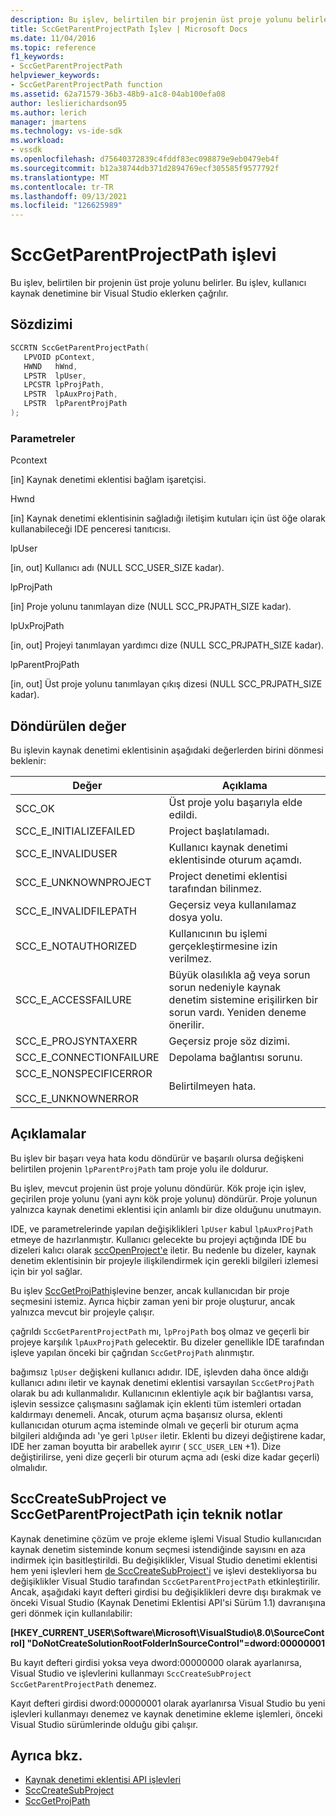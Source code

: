 ```yaml
---
description: Bu işlev, belirtilen bir projenin üst proje yolunu belirler.
title: SccGetParentProjectPath İşlev | Microsoft Docs
ms.date: 11/04/2016
ms.topic: reference
f1_keywords:
- SccGetParentProjectPath
helpviewer_keywords:
- SccGetParentProjectPath function
ms.assetid: 62a71579-36b3-48b9-a1c8-04ab100efa08
author: leslierichardson95
ms.author: lerich
manager: jmartens
ms.technology: vs-ide-sdk
ms.workload:
- vssdk
ms.openlocfilehash: d75640372839c4fddf83ec098879e9eb0479eb4f
ms.sourcegitcommit: b12a38744db371d2894769ecf305585f9577792f
ms.translationtype: MT
ms.contentlocale: tr-TR
ms.lasthandoff: 09/13/2021
ms.locfileid: "126625989"
---
```

# <a name="sccgetparentprojectpath-function"></a>SccGetParentProjectPath işlevi
Bu işlev, belirtilen bir projenin üst proje yolunu belirler. Bu işlev, kullanıcı kaynak denetimine bir Visual Studio eklerken çağrılır.

## <a name="syntax"></a>Sözdizimi

```cpp
SCCRTN SccGetParentProjectPath(
   LPVOID pContext,
   HWND   hWnd,
   LPSTR  lpUser,
   LPCSTR lpProjPath,
   LPSTR  lpAuxProjPath,
   LPSTR  lpParentProjPath
);
```

### <a name="parameters"></a>Parametreler
 Pcontext

[in] Kaynak denetimi eklentisi bağlam işaretçisi.

 Hwnd

[in] Kaynak denetimi eklentisinin sağladığı iletişim kutuları için üst öğe olarak kullanabileceği IDE penceresi tanıtıcısı.

 lpUser

[in, out] Kullanıcı adı (NULL SCC_USER_SIZE kadar).

 lpProjPath

[in] Proje yolunu tanımlayan dize (NULL SCC_PRJPATH_SIZE kadar).

 lpUxProjPath

[in, out] Projeyi tanımlayan yardımcı dize (NULL SCC_PRJPATH_SIZE kadar).

 lpParentProjPath

[in, out] Üst proje yolunu tanımlayan çıkış dizesi (NULL SCC_PRJPATH_SIZE kadar).

## <a name="return-value"></a>Döndürülen değer
 Bu işlevin kaynak denetimi eklentisinin aşağıdaki değerlerden birini dönmesi beklenir:

|Değer|Açıklama|
|-----------|-----------------|
|SCC_OK|Üst proje yolu başarıyla elde edildi.|
|SCC_E_INITIALIZEFAILED|Project başlatılamadı.|
|SCC_E_INVALIDUSER|Kullanıcı kaynak denetimi eklentisinde oturum açamdı.|
|SCC_E_UNKNOWNPROJECT|Project denetimi eklentisi tarafından bilinmez.|
|SCC_E_INVALIDFILEPATH|Geçersiz veya kullanılamaz dosya yolu.|
|SCC_E_NOTAUTHORIZED|Kullanıcının bu işlemi gerçekleştirmesine izin verilmez.|
|SCC_E_ACCESSFAILURE|Büyük olasılıkla ağ veya sorun sorun nedeniyle kaynak denetim sistemine erişilirken bir sorun vardı. Yeniden deneme önerilir.|
|SCC_E_PROJSYNTAXERR|Geçersiz proje söz dizimi.|
|SCC_E_CONNECTIONFAILURE|Depolama bağlantısı sorunu.|
|SCC_E_NONSPECIFICERROR<br /><br /> SCC_E_UNKNOWNERROR|Belirtilmeyen hata.|

## <a name="remarks"></a>Açıklamalar
 Bu işlev bir başarı veya hata kodu döndürür ve başarılı olursa değişkeni belirtilen projenin `lpParentProjPath` tam proje yolu ile doldurur.

 Bu işlev, mevcut projenin üst proje yolunu döndürür. Kök proje için işlev, geçirilen proje yolunu (yani aynı kök proje yolunu) döndürür. Proje yolunun yalnızca kaynak denetimi eklentisi için anlamlı bir dize olduğunu unutmayın.

 IDE, ve parametrelerinde yapılan değişiklikleri `lpUser` kabul `lpAuxProjPath` etmeye de hazırlanmıştır. Kullanıcı gelecekte bu projeyi açtığında IDE bu dizeleri kalıcı olarak [sccOpenProject'e](../extensibility/sccopenproject-function.md) iletir. Bu nedenle bu dizeler, kaynak denetim eklentisinin bir projeyle ilişkilendirmek için gerekli bilgileri izlemesi için bir yol sağlar.

 Bu işlev [SccGetProjPath](../extensibility/sccgetprojpath-function.md)işlevine benzer, ancak kullanıcıdan bir proje seçmesini istemiz. Ayrıca hiçbir zaman yeni bir proje oluşturur, ancak yalnızca mevcut bir projeyle çalışır.

 çağrıldı `SccGetParentProjectPath` mı, `lpProjPath` boş olmaz ve geçerli bir projeye karşılık `lpAuxProjPath` gelecektir. Bu dizeler genellikle IDE tarafından işleve yapılan önceki bir çağrıdan `SccGetProjPath` alınmıştır.

 bağımsız `lpUser` değişkeni kullanıcı adıdır. IDE, işlevden daha önce aldığı kullanıcı adını iletir ve kaynak denetimi eklentisi varsayılan `SccGetProjPath` olarak bu adı kullanmalıdır. Kullanıcının eklentiyle açık bir bağlantısı varsa, işlevin sessizce çalışmasını sağlamak için eklenti tüm istemleri ortadan kaldırmayı denemeli. Ancak, oturum açma başarısız olursa, eklenti kullanıcıdan oturum açma isteminde olmalı ve geçerli bir oturum açma bilgileri aldığında adı 'ye geri `lpUser` iletir. Eklenti bu dizeyi değiştirene kadar, IDE her zaman boyutta bir arabellek ayırır ( `SCC_USER_LEN` +1). Dize değiştirilirse, yeni dize geçerli bir oturum açma adı (eski dize kadar geçerli) olmalıdır.

## <a name="technical-notes-for-scccreatesubproject-and-sccgetparentprojectpath"></a>SccCreateSubProject ve SccGetParentProjectPath için teknik notlar
 Kaynak denetimine çözüm ve proje ekleme işlemi Visual Studio kullanıcıdan kaynak denetim sisteminde konum seçmesi istendiğinde sayısını en aza indirmek için basitleştirildi. Bu değişiklikler, Visual Studio denetimi eklentisi hem yeni işlevleri hem [de SccCreateSubProject'i](../extensibility/scccreatesubproject-function.md) ve işlevi destekliyorsa bu değişiklikler Visual Studio tarafından `SccGetParentProjectPath` etkinleştirilir. Ancak, aşağıdaki kayıt defteri girdisi bu değişiklikleri devre dışı bırakmak ve önceki Visual Studio (Kaynak Denetimi Eklentisi API'si Sürüm 1.1) davranışına geri dönmek için kullanılabilir:

 **[HKEY_CURRENT_USER\Software\Microsoft\VisualStudio\8.0\SourceControl] "DoNotCreateSolutionRootFolderInSourceControl"=dword:00000001**

 Bu kayıt defteri girdisi yoksa veya dword:00000000 olarak ayarlanırsa, Visual Studio ve işlevlerini kullanmayı `SccCreateSubProject` `SccGetParentProjectPath` denemez.

 Kayıt defteri girdisi dword:00000001 olarak ayarlanırsa Visual Studio bu yeni işlevleri kullanmayı denemez ve kaynak denetimine ekleme işlemleri, önceki Visual Studio sürümlerinde olduğu gibi çalışır.

## <a name="see-also"></a>Ayrıca bkz.
- [Kaynak denetimi eklentisi API işlevleri](../extensibility/source-control-plug-in-api-functions.md)
- [SccCreateSubProject](../extensibility/scccreatesubproject-function.md)
- [SccGetProjPath](../extensibility/sccgetprojpath-function.md)
